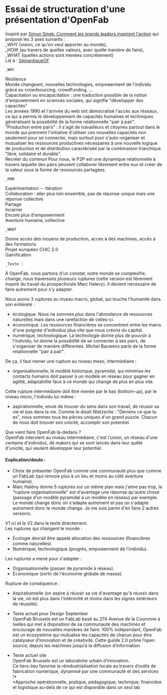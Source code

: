 # Essai de structuration d'une présentation d'OpenFab  
Inspiré par [Simon Sinek: Comment les grands leaders inspirent l'action](https://www.ted.com/talks/simon_sinek_how_great_leaders_inspire_action?language=fr)
qui propose les 3 axes suivants :  
_WHY (vision, ce qu'on veut apporter au monde),  
_HOW (au travers de quelles valeurs, avec quelle manière de faire),  
_WHAT (quelles actions sont menées concrètement)  
Lié à : [SémantiqueOF](https://github.com/Ginsburg/openfab/blob/master/S%C3%A9mantiqueOF.md)  

    _WHY  
Résilience  
Monde changeant, nouvelles technologies, empowerment de l'individu grâce au crowdsourcing, crowdfunding, ...  
Capacitation ou encapacitation : une traduction possible de la notion d'empowerment en sciences sociales, qui signifie "développer des capacités"  
Les années 1990 et l'arrivée du web ont démocratisé l'accès aux réseaux, ce qui a permis le développement de capacités humaines et techniques généralisant la possibilité de la forme relationnelle "pair à pair".  
"Production entre pairs" : il s'agit de travailleurs et citoynes partout dans le monde qui prennent l'initiative d'utiliser ces nouvelles capacités non seulement pour se connecter, mais surtout pour s'auto-organiser et mutualiser les ressources productives nécessaires à une nouvelle logique de production et de distribution caractérisée par la combinaison triarchique "libre, solidaire et durable".  
Recréer du commun
Pour nous, le P2P est une dynamique relationnelle à travers laquelle des pairs peuvent collaborer librement entre eux et créer de la valeur sous la forme de ressources partagées.

    _HOW    
Expérimentation -- Itération  
Collaboration : aller plus loin ensemble, pas de réponse unique mais une réponse collective  
Partage  
Incarner  
Encore plus d'empowerment  
Aventure humaine, collective  

    _WHAT  
Donne accès des moyens de production, accès à des machines, accès à des formations  
Projet européen CHIC 2.0  
Gamification  

    _Texte :  
À OpenFab, nous partons d'un constat, notre monde se complexifie, change, nous traversons plusieurs ruptures (cette version est librement inspiré du travail du prospectiviste Marc Halevy). Il devient nécessaire de faire autrement pour s'y adapter.  

Nous avons 3 ruptures au niveau macro, global, qui touche l'humanité dans son entièreté :
+ écologique. Nous ne sommes plus dans l'abondance de ressources naturelles mais dans une rarefaction de celles-ci. 
+ économique. Les ressources financières se concentrent entre les mains d'une poignée d'individus plus vite que nous créons du capital.  
+ numérique, technologique. La technologie donne plus de pouvoir à l'individu, lui donne la possibilité de se connecter à ses pairs, de s'organiser de manière différentes. Michel Bauwens parle de la forme relationnelle "pair à pair".

De ça, il faut mener une rupture au niveau meso, intermédiaire :  
+ organisationnelle, le modèle historique, pyramidal, qui minimise les contacts humains doit passer à un modèle en réseau pour gagner en agilité, adaptabilité face à ce monde qui change de plus en plus vite. 

Cette rupture intermédiaire doit être menée par le bas (bottom-up), par le niveau micro, l'individu lui-même :  
+ aspirationnelle, envie de trouver du sens dans son travail, de réussir sa vie et pas dans la vie. Comme le disait Nietzsche : "Deviens ce que tu es", nous sommes tous les pièces uniques d'un grand puzzle. Chacun de nous doit trouver son unicité, accomplir son potentiel.  

Que vient faire OpenFab là-dedans ?  
OpenFab intervient au niveau intermédiaire, c'est l'union, un réseau d'une centaine d'individus, de makers qui se sont lancés dans leur quête d'unicité, qui veulent développer leur potentiel.

#### Explication/doute :  
+ Choix de présenter OpenFab comme une communauté plus que comme un FabLab (qui renvoie plus à un lieu et moins au côté
aventure humaine).  
+ Marc Halévy donne 5 ruptures sur un même plan mais j'aime pas trop, la "rupture organisationnelle" est d'avantage une réponse qu'autre chose (passage d'un modèle pyramidal à un modèle en réseau) par exemple. Le monde change donc on s'adapte autrement et pas on s'adapte autrement donc le monde change. Je me suis parmi d'en faire 2 autres versions.  

V1 ici et la V2 dans le texte directement.   
Les ruptures qui changent le monde :  
- Écologie devrait être appelé allocation des ressources (financières comme naturelles). 
- Numérique, technologique (progrès, empowerment de l'individu). 

Les ruptures a mené pour s'adapter :  
- Organisationnelle (passer de pyramide à réseau). 
- Économique (sortir de l'économie globale de masse). 

Rupture de conséquence :  
- Aspirationnelle (on aspire à réussir sa vie d'avantage qu'à réussir dans la vie, on est plus dans l'intériorité et moins dans les signes extérieurs de réussite).  




- Texte actuel pour Design September  
OpenFab Brussels est un FabLab basé au 274 Avenue de la Couronne à Ixelles qui met à disposition 
de sa communauté des machines et encourage de nouvelles manières de faire.
100% indépendant, OpenFab est un écosystème qui mutualise les capacités de chacun pour être catalyseur 
d’innovation et de créativité.
Cette guilde 2.0 prône l’open source, depuis les machines jusqu’à la diffusion d’information.

- Texte actuel site  
OpenFab Brussels est un laboratoire urbain d’innovation.  
Ce tiers-lieu favorise la réindustrialisation locale au travers d’outils de fabrication numérique, 
dynamisé par une communauté et des services !*  
*Approche opérationnelle, pratique, pédagogique, technique, financière et logistique au-delà de ce qui 
est disponible dans un seul lab  
